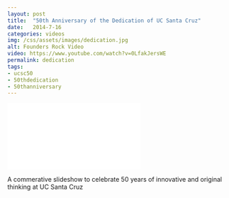 ```yaml
---
layout: post
title:  "50th Anniversary of the Dedication of UC Santa Cruz"
date:   2014-7-16
categories: videos
img: /css/assets/images/dedication.jpg
alt: Founders Rock Video
video: https://www.youtube.com/watch?v=0LfakJersWE
permalink: dedication
tags: 
- ucsc50
- 50thdedication
- 50thanniversary
---
```



<iframe src="//www.youtube.com/embed/0LfakJersWE" class="iframe-youtube" frameborder="0" allowfullscreen></iframe>

A commerative slideshow to celebrate 50 years of innovative and original thinking at UC Santa Cruz